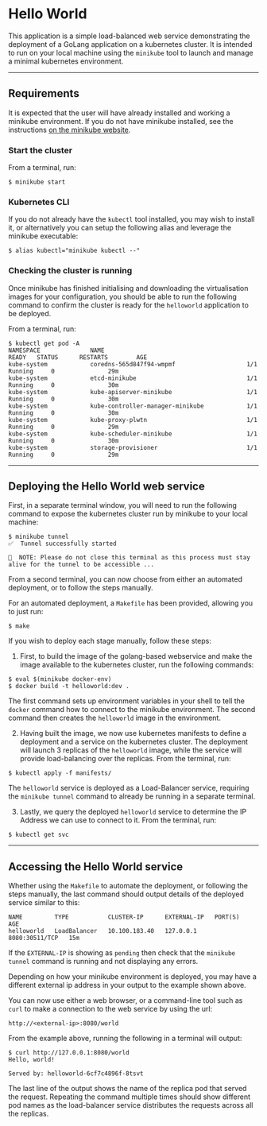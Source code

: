 # Hello World

This application is a simple load-balanced web service demonstrating the deployment of a GoLang application on a kubernetes cluster. It is intended to run on your local machine using the `minikube` tool to launch and manage a minimal kubernetes environment.

---

## Requirements

It is expected that the user will have already installed and working a minikube environment. If you do not have minikube installed, see the instructions [on the minikube website](https://minikube.sigs.k8s.io/docs/start/).

### Start the cluster

From a terminal, run:

```shell
$ minikube start
```

### Kubernetes CLI

If you do not already have the `kubectl` tool installed, you may wish to install it, or alternatively you can setup the following alias and leverage the minikube executable:

```shell
$ alias kubectl="minikube kubectl --"
```

### Checking the cluster is running

Once minikube has finished initialising and downloading the virtualisation images for your configuration, you should be able to run the following command to confirm the cluster is ready for the `helloworld` application to be deployed.

From a terminal, run:

```shell
$ kubectl get pod -A
NAMESPACE              NAME                                        READY   STATUS      RESTARTS        AGE
kube-system            coredns-565d847f94-wmpmf                    1/1     Running     0               29m
kube-system            etcd-minikube                               1/1     Running     0               30m
kube-system            kube-apiserver-minikube                     1/1     Running     0               30m
kube-system            kube-controller-manager-minikube            1/1     Running     0               30m
kube-system            kube-proxy-plwtn                            1/1     Running     0               29m
kube-system            kube-scheduler-minikube                     1/1     Running     0               30m
kube-system            storage-provisioner                         1/1     Running     0               29m
```

---

## Deploying the Hello World web service

First, in a separate terminal window, you will need to run the following command to expose the kubernetes cluster run by minikube to your local machine:

```shell
$ minikube tunnel
✅  Tunnel successfully started

📌  NOTE: Please do not close this terminal as this process must stay alive for the tunnel to be accessible ...
```

From a second terminal, you can now choose from either an automated deployment, or to follow the steps manually.

For an automated deployment, a `Makefile` has been provided, allowing you to just run:

```shell
$ make
```

If you wish to deploy each stage manually, follow these steps:

1. First, to build the image of the golang-based webservice and make the image available to the kubernetes cluster, run the following commands:

```shell
$ eval $(minikube docker-env)
$ docker build -t helloworld:dev .
```

The first command sets up environment variables in your shell to tell the `docker` command how to connect to the minikube environment. The second command then creates the `helloworld` image in the environment.

2. Having built the image, we now use kubernetes manifests to define a deployment and a service on the kubernetes cluster. The deployment will launch 3 replicas of the `helloworld` image, while the service will provide load-balancing over the replicas. From the terminal, run:

```shell
$ kubectl apply -f manifests/
```

The `helloworld` service is deployed as a Load-Balancer service, requiring the `minikube tunnel` command to already be running in a separate terminal.

3. Lastly, we query the deployed `helloworld` service to determine the IP Address we can use to connect to it. From the terminal, run:

```shell
$ kubectl get svc
```

---

## Accessing the Hello World service

Whether using the `Makefile` to automate the deployment, or following the steps manually, the last command should output details of the deployed service similar to this:

```
NAME         TYPE           CLUSTER-IP      EXTERNAL-IP   PORT(S)          AGE
helloworld   LoadBalancer   10.100.183.40   127.0.0.1     8080:30511/TCP   15m
```

If the `EXTERNAL-IP` is showing as `pending` then check that the `minikube tunnel` command is running and not displaying any errors.

Depending on how your minikube environment is deployed, you may have a different external ip address in your output to the example shown above.

You can now use either a web browser, or a command-line tool such as `curl` to make a connection to the web service by using the url:

```
http://<external-ip>:8080/world
```

From the example above, running the following in a terminal will output:

```shell
$ curl http://127.0.0.1:8080/world
Hello, world!

Served by: helloworld-6cf7c4896f-8tsvt
```

The last line of the output shows the name of the replica pod that served the request. Repeating the command multiple times should show different pod names as the load-balancer service distributes the requests across all the replicas.
